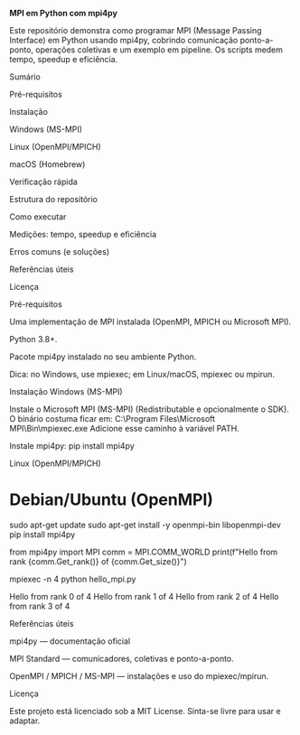 <b>MPI em Python com mpi4py</b>

Este repositório demonstra como programar MPI (Message Passing Interface) em Python usando mpi4py, cobrindo comunicação ponto-a-ponto, operações coletivas e um exemplo em pipeline. Os scripts medem tempo, speedup e eficiência.

Sumário

Pré-requisitos

Instalação

Windows (MS-MPI)

Linux (OpenMPI/MPICH)

macOS (Homebrew)

Verificação rápida

Estrutura do repositório

Como executar

Medições: tempo, speedup e eficiência

Erros comuns (e soluções)

Referências úteis

Licença

Pré-requisitos

Uma implementação de MPI instalada (OpenMPI, MPICH ou Microsoft MPI).

Python 3.8+.

Pacote mpi4py instalado no seu ambiente Python.

Dica: no Windows, use mpiexec; em Linux/macOS, mpiexec ou mpirun.

Instalação
Windows (MS-MPI)

Instale o Microsoft MPI (MS-MPI) (Redistributable e opcionalmente o SDK).
O binário costuma ficar em:
C:\Program Files\Microsoft MPI\Bin\mpiexec.exe
Adicione esse caminho à variável PATH.

Instale mpi4py:
pip install mpi4py


Linux (OpenMPI/MPICH)
# Debian/Ubuntu (OpenMPI)
sudo apt-get update
sudo apt-get install -y openmpi-bin libopenmpi-dev
pip install mpi4py

from mpi4py import MPI
comm = MPI.COMM_WORLD
print(f"Hello from rank {comm.Get_rank()} of {comm.Get_size()}")

mpiexec -n 4 python hello_mpi.py

Hello from rank 0 of 4
Hello from rank 1 of 4
Hello from rank 2 of 4
Hello from rank 3 of 4


Referências úteis

mpi4py — documentação oficial

MPI Standard — comunicadores, coletivas e ponto-a-ponto.

OpenMPI / MPICH / MS-MPI — instalações e uso do mpiexec/mpirun.

Licença

Este projeto está licenciado sob a MIT License. Sinta-se livre para usar e adaptar.
